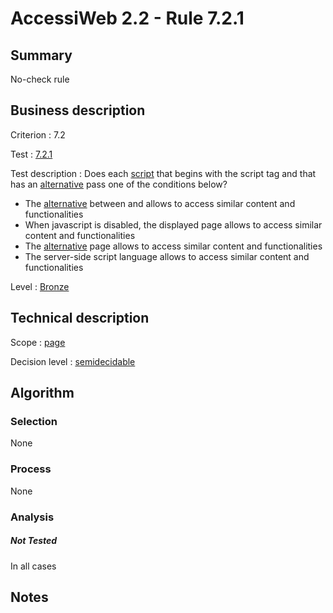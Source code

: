 # AccessiWeb 2.2 - Rule 7.2.1

## Summary

No-check rule

## Business description

Criterion : 7.2

Test :
[7.2.1](http://www.accessiweb.org/index.php/accessiweb-22-english-version.html#test-7-2-1)

Test description : Does each
[script](http://www.accessiweb.org/index.php/glossary-76.html#mScript)
that begins with the script tag and that has an
[alternative](http://www.accessiweb.org/index.php/glossary-76.html#mAltScript)
pass one of the conditions below?

-   The
    [alternative](http://www.accessiweb.org/index.php/glossary-76.html#mAltScript)
    between
    and
    allows to access similar content and functionalities
-   When javascript is disabled, the displayed page allows to access
    similar content and functionalities
-   The
    [alternative](http://www.accessiweb.org/index.php/glossary-76.html#mAltScript)
    page allows to access similar content and functionalities
-   The server-side script language allows to access similar content and
    functionalities

Level : [Bronze](/en/category/rules-design/accessiweb-11/level/bronze)

## Technical description

Scope : [page](/en/category/rules-design/accessiweb-11/scope/page)

Decision level :
[semidecidable](/en/category/rules-design/accessiweb-11/decision-level/semidecidable)

## Algorithm

### Selection

None

### Process

None

### Analysis

##### Not Tested

In all cases

## Notes


